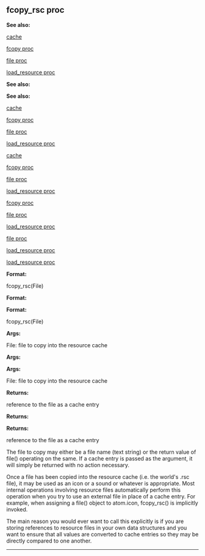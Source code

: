 

 fcopy\_rsc proc
-----------------




**See also:** 


[cache](#/DM/cache) 

[fcopy proc](#/proc/fcopy) 

[file proc](#/proc/file) 

[load\_resource proc](#/proc/load_resource) 






**See also:** 

**See also:**

[cache](#/DM/cache) 

[fcopy proc](#/proc/fcopy) 

[file proc](#/proc/file) 

[load\_resource proc](#/proc/load_resource) 




[cache](#/DM/cache)

[fcopy proc](#/proc/fcopy) 

[file proc](#/proc/file) 

[load\_resource proc](#/proc/load_resource) 



[fcopy proc](#/proc/fcopy)

[file proc](#/proc/file) 

[load\_resource proc](#/proc/load_resource) 


[file proc](#/proc/file)

[load\_resource proc](#/proc/load_resource) 

[load\_resource proc](#/proc/load_resource)


**Format:** 


 fcopy\_rsc(File)
 


**Format:** 

**Format:**

 fcopy\_rsc(File)



**Args:** 


 File: file to copy into the resource cache
 


**Args:** 

**Args:**

 File: file to copy into the resource cache



**Returns:** 


 reference to the file as a cache entry
 


**Returns:** 

**Returns:**

 reference to the file as a cache entry


 The file to copy may either be a file name (text string) or the return
value of file() operating on the same. If a cache entry is passed as the
argument, it will simply be returned with no action necessary.




 Once a file has been copied into the resource cache (i.e. the world's .rsc
file), it may be used as an icon or a sound or whatever is appropriate. Most
internal operations involving resource files automatically perform this
operation when you try to use an external file in place of a cache entry. For
example, when assigning a file() object to atom.icon, fcopy\_rsc() is
implicitly invoked.




 The main reason you would ever want to call this explicitly is if you are
storing references to resource files in your own data structures and you want
to ensure that all values are converted to cache entries so they may be
directly compared to one another.





---


